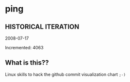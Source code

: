 # ping

## HISTORICAL ITERATION
2008-07-17

Incremented: 4063

## What is this?? 
Linux skills to hack the github commit visualization chart `;-)`
